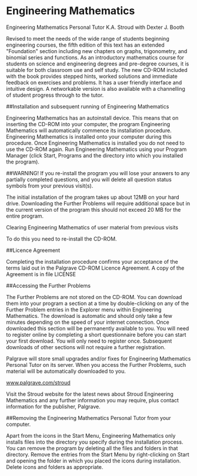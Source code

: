 # Engineering Mathematics

Engineering Mathematics Personal Tutor
K.A. Stroud with Dexter J. Booth

Revised to meet the needs of the wide range of students beginning engineering courses, the fifth edition of this text has an extended "Foundation" section including new chapters on graphs, trigonometry, and binomial series and functions. As an introductory mathematics course for students on science and engineering degrees and pre-degree courses, it is suitable for both classroom use and self study. The new CD-ROM included with the book provides stepped hints, worked solutions and immediate feedback on exercises and problems. It has a user friendly interface and intuitive design. A networkable version is also available with a channelling of student progress through to the tutor.

##Installation and subsequent running of Engineering Mathematics

Engineering Mathematics has an autoinstall device.  This means that on inserting the CD-ROM into your computer, the program Engineering Mathematics will automatically commence its installation procedure.  Engineering Mathematics is installed onto your computer during this procedure.  Once Engineering Mathematics is installed you do not need to use the CD-ROM again.  Run Engineering Mathematics using your Program Manager (click Start, Programs and the directory into which you installed the program).

##WARNING!
If you re-install the program you will lose your answers to any partially completed questions, and you will delete all question status symbols from your previous visit(s).

The initial installation of the program takes up about 12MB on your hard drive. Downloading the Further Problems will require additional space but in the current version of the program this should not exceed 20 MB for the entire program.

Clearing Engineering Mathematics of user material from previous visits

To do this you need to re-install the CD-ROM.

##Licence Agreement

Completing the installation procedure confirms your acceptance of the terms laid out in the Palgrave CD-ROM Licence Agreement. A copy of the Agreement is in file LICENSE

##Accessing the Further Problems

The Further Problems are not stored on the CD-ROM.  You can download them into your program a section at a time by double-clicking on any of the Further Problem entries in the Explorer menu within Engineering Mathematics.  The download is automatic and should only take a few minutes depending on the speed of your internet connection.  Once downloaded this section will be permanently available to you.  You will need to register online by completing a short questionnaire before you can start your first download.  You will only need to register once.  Subsequent downloads of other sections will not require a further registration.

Palgrave will store small upgrades and/or fixes for Engineering Mathematics Personal Tutor on its server.  When you access the Further Problems, such material will be automatically downloaded to you.

www.palgrave.com/stroud

Visit the Stroud website for the latest news about Stroud Engineering Mathematics and any further information you may require, plus contact information for the publisher, Palgrave.

##Removing the Engineering Mathematics Personal Tutor from your computer.

Apart from the icons in the Start Menu, Engineering Mathematics only installs files into the directory you specify during the installation process.  You can remove the program by deleting all the files and folders in that directory.  Remove the entries from the Start Menu by right-clicking on Start and opening the folder in which you placed the icons during installation. Delete icons and folders as appropriate.